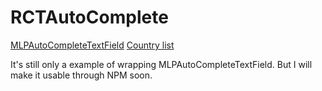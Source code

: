 # RCTAutoComplete

[MLPAutoCompleteTextField](https://github.com/EddyBorja/MLPAutoCompleteTextField)
[Country list](https://gist.github.com/Keeguon/2310008)

It's still only a example of wrapping MLPAutoCompleteTextField. But I will make it usable through NPM soon.
